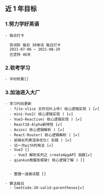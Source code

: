 ## 近 1 年目标

### 1.努力学好英语

    - 每日打卡

      百词斩 每日 30单词 每日打卡
      2021-07-06 ~ 2021-08-29
      已坚持 46天

### 2.软考学习

    - 平时积累[]

### 3.加油进入大厂

    - 学习代码更新
      - file-slice 文件切片上传( 核心逻辑实现 ) [✔️]
      - mini-Vue2( 核心逻辑实现 ) [✔️]
      - Vue3-Reactive( 核心逻辑实现 ) [✔️]
      - React18-Alpha新特性 [✔️]
      - Axios( 核心逻辑解析 ) [✔️]
      - React-Router( 核心逻辑解析 ) [✔️]
      - 前端长列表渲染优化( 实践 ) [✔️]
      - 记一次with的用法 [✔️]
      - Vue3 []
        - Vue3 解析系列之 createAppAPI 函数[✔️]
      - qiankun微服务框架( 核心逻辑了解 ) []


      - 整理一波面试题 []

    - 算法每日
      - leetCode-20-valid-parentheses[✔️]

